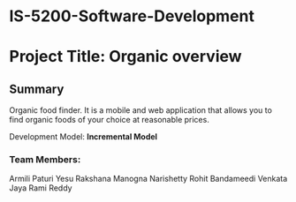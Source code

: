 # IS-5200-Software-Development

# Project Title: Organic overview

## Summary
Organic food finder. It is a mobile and web application that allows you to find organic foods of your choice at reasonable prices.

Development Model: <b>Incremental Model</b>

### Team Members: 
Armili Paturi
Yesu Rakshana
Manogna Narishetty
Rohit Bandameedi
Venkata Jaya Rami Reddy
